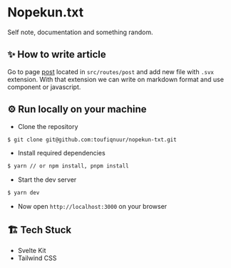 # Nopekun.txt

Self note, documentation and something random.

## ✨ How to write article

Go to page [post](src/routes/post) located in `src/routes/post` and add new file with `.svx` extension. With that extension we can write on markdown format and use component or javascript.

## ⚙️ Run locally on your machine

- Clone the repository

```bash
$ git clone git@github.com:toufiqnuur/nopekun-txt.git
```

- Install required dependencies

```bash
$ yarn // or npm install, pnpm install
```

- Start the dev server

```bash
$ yarn dev
```

- Now open `http://localhost:3000` on your browser

## 🏗️ Tech Stuck

- Svelte Kit
- Tailwind CSS
